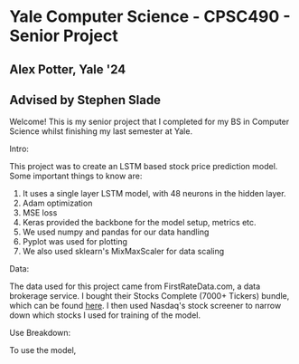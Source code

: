 # Yale Computer Science - CPSC490 - Senior Project
## Alex Potter, Yale '24
## Advised by Stephen Slade

Welcome! 
This is my senior project that I completed for my BS in Computer Science whilst finishing my last semester at Yale. 

Intro:

This project was to create an LSTM based stock price prediction model. Some important things to know are:
1. It uses a single layer LSTM model, with 48 neurons in the hidden layer. 
2. Adam optimization
3. MSE loss
4. Keras provided the backbone for the model setup, metrics etc.
5. We used numpy and pandas for our data handling
6. Pyplot was used for plotting
7. We also used sklearn's MixMaxScaler for data scaling

Data:

The data used for this project came from FirstRateData.com, a data brokerage service. I bought their Stocks Complete (7000+ Tickers)
bundle, which can be found [here](https://firstratedata.com/b/22/stock-complete-historical-intraday). I then used Nasdaq's stock screener to narrow down which stocks I used for training of the model. 

Use Breakdown:

To use the model, 
